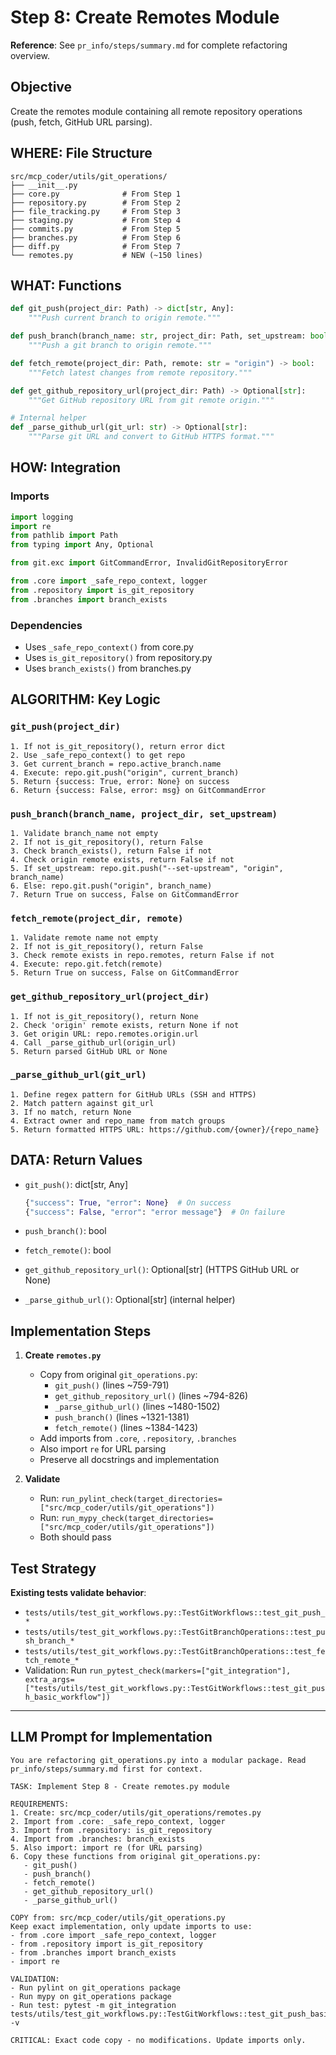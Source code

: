 # Step 8: Create Remotes Module

**Reference**: See `pr_info/steps/summary.md` for complete refactoring overview.

## Objective
Create the remotes module containing all remote repository operations (push, fetch, GitHub URL parsing).

## WHERE: File Structure
```
src/mcp_coder/utils/git_operations/
├── __init__.py
├── core.py              # From Step 1
├── repository.py        # From Step 2
├── file_tracking.py     # From Step 3
├── staging.py           # From Step 4
├── commits.py           # From Step 5
├── branches.py          # From Step 6
├── diff.py              # From Step 7
└── remotes.py           # NEW (~150 lines)
```

## WHAT: Functions

```python
def git_push(project_dir: Path) -> dict[str, Any]:
    """Push current branch to origin remote."""

def push_branch(branch_name: str, project_dir: Path, set_upstream: bool = True) -> bool:
    """Push a git branch to origin remote."""

def fetch_remote(project_dir: Path, remote: str = "origin") -> bool:
    """Fetch latest changes from remote repository."""

def get_github_repository_url(project_dir: Path) -> Optional[str]:
    """Get GitHub repository URL from git remote origin."""

# Internal helper
def _parse_github_url(git_url: str) -> Optional[str]:
    """Parse git URL and convert to GitHub HTTPS format."""
```

## HOW: Integration

### Imports
```python
import logging
import re
from pathlib import Path
from typing import Any, Optional

from git.exc import GitCommandError, InvalidGitRepositoryError

from .core import _safe_repo_context, logger
from .repository import is_git_repository
from .branches import branch_exists
```

### Dependencies
- Uses `_safe_repo_context()` from core.py
- Uses `is_git_repository()` from repository.py
- Uses `branch_exists()` from branches.py

## ALGORITHM: Key Logic

### `git_push(project_dir)`
```
1. If not is_git_repository(), return error dict
2. Use _safe_repo_context() to get repo
3. Get current_branch = repo.active_branch.name
4. Execute: repo.git.push("origin", current_branch)
5. Return {success: True, error: None} on success
6. Return {success: False, error: msg} on GitCommandError
```

### `push_branch(branch_name, project_dir, set_upstream)`
```
1. Validate branch_name not empty
2. If not is_git_repository(), return False
3. Check branch_exists(), return False if not
4. Check origin remote exists, return False if not
5. If set_upstream: repo.git.push("--set-upstream", "origin", branch_name)
6. Else: repo.git.push("origin", branch_name)
7. Return True on success, False on GitCommandError
```

### `fetch_remote(project_dir, remote)`
```
1. Validate remote name not empty
2. If not is_git_repository(), return False
3. Check remote exists in repo.remotes, return False if not
4. Execute: repo.git.fetch(remote)
5. Return True on success, False on GitCommandError
```

### `get_github_repository_url(project_dir)`
```
1. If not is_git_repository(), return None
2. Check 'origin' remote exists, return None if not
3. Get origin URL: repo.remotes.origin.url
4. Call _parse_github_url(origin_url)
5. Return parsed GitHub URL or None
```

### `_parse_github_url(git_url)`
```
1. Define regex pattern for GitHub URLs (SSH and HTTPS)
2. Match pattern against git_url
3. If no match, return None
4. Extract owner and repo_name from match groups
5. Return formatted HTTPS URL: https://github.com/{owner}/{repo_name}
```

## DATA: Return Values

- `git_push()`: dict[str, Any]
  ```python
  {"success": True, "error": None}  # On success
  {"success": False, "error": "error message"}  # On failure
  ```

- `push_branch()`: bool
- `fetch_remote()`: bool  
- `get_github_repository_url()`: Optional[str] (HTTPS GitHub URL or None)
- `_parse_github_url()`: Optional[str] (internal helper)

## Implementation Steps

1. **Create `remotes.py`**
   - Copy from original `git_operations.py`:
     - `git_push()` (lines ~759-791)
     - `get_github_repository_url()` (lines ~794-826)
     - `_parse_github_url()` (lines ~1480-1502)
     - `push_branch()` (lines ~1321-1381)
     - `fetch_remote()` (lines ~1384-1423)
   - Add imports from `.core`, `.repository`, `.branches`
   - Also import `re` for URL parsing
   - Preserve all docstrings and implementation

2. **Validate**
   - Run: `run_pylint_check(target_directories=["src/mcp_coder/utils/git_operations"])`
   - Run: `run_mypy_check(target_directories=["src/mcp_coder/utils/git_operations"])`
   - Both should pass

## Test Strategy
**Existing tests validate behavior**:
- `tests/utils/test_git_workflows.py::TestGitWorkflows::test_git_push_*`
- `tests/utils/test_git_workflows.py::TestGitBranchOperations::test_push_branch_*`
- `tests/utils/test_git_workflows.py::TestGitBranchOperations::test_fetch_remote_*`
- Validation: Run `run_pytest_check(markers=["git_integration"], extra_args=["tests/utils/test_git_workflows.py::TestGitWorkflows::test_git_push_basic_workflow"])`

---

## LLM Prompt for Implementation

```
You are refactoring git_operations.py into a modular package. Read pr_info/steps/summary.md first for context.

TASK: Implement Step 8 - Create remotes.py module

REQUIREMENTS:
1. Create: src/mcp_coder/utils/git_operations/remotes.py
2. Import from .core: _safe_repo_context, logger
3. Import from .repository: is_git_repository
4. Import from .branches: branch_exists
5. Also import: import re (for URL parsing)
6. Copy these functions from original git_operations.py:
   - git_push()
   - push_branch()
   - fetch_remote()
   - get_github_repository_url()
   - _parse_github_url()

COPY from: src/mcp_coder/utils/git_operations.py
Keep exact implementation, only update imports to use:
- from .core import _safe_repo_context, logger
- from .repository import is_git_repository
- from .branches import branch_exists
- import re

VALIDATION:
- Run pylint on git_operations package
- Run mypy on git_operations package
- Run test: pytest -m git_integration tests/utils/test_git_workflows.py::TestGitWorkflows::test_git_push_basic_workflow -v

CRITICAL: Exact code copy - no modifications. Update imports only.
```
